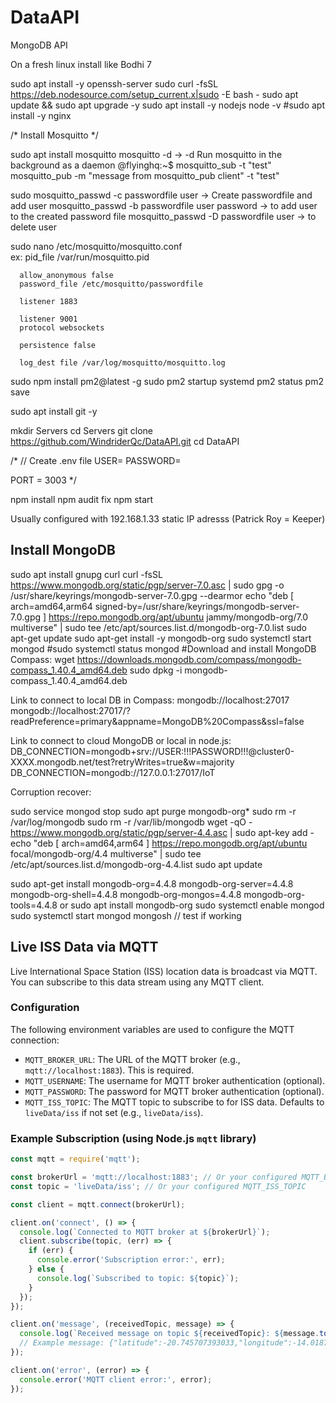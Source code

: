 # DataAPI
MongoDB API


On a fresh linux install like Bodhi 7


sudo apt install -y openssh-server
sudo curl -fsSL https://deb.nodesource.com/setup_current.x|sudo -E bash -
sudo apt update && sudo apt upgrade -y
sudo apt install -y nodejs
node -v
#sudo apt install -y nginx



/*  Install Mosquitto    */ 

sudo apt install mosquitto
mosquitto -d     ->  -d Run mosquitto in the background as a daemon
@flyinghq:~$ mosquitto_sub -t "test"
mosquitto_pub -m "message from mosquitto_pub client" -t "test"

sudo mosquitto_passwd -c passwordfile user              -> Create passwordfile and add user
mosquitto_passwd -b passwordfile user password          -> to add user to the created password file
mosquitto_passwd -D passwordfile user                   -> to delete user

sudo nano /etc/mosquitto/mosquitto.conf   
ex:
      pid_file /var/run/mosquitto.pid

      allow_anonymous false
      password_file /etc/mosquitto/passwordfile

      listener 1883

      listener 9001
      protocol websockets

      persistence false

      log_dest file /var/log/mosquitto/mosquitto.log






sudo npm install pm2@latest -g
sudo pm2 startup systemd
pm2 status
pm2 save



sudo apt install git -y


mkdir Servers
cd Servers
git clone https://github.com/WindriderQc/DataAPI.git
cd DataAPI

/* // Create .env file
USER=
PASSWORD=

PORT = 3003
*/

npm install
npm audit fix 
npm start


Usually configured with 192.168.1.33 static IP adresss (Patrick Roy = Keeper)






Install MongoDB
---------------

sudo apt install gnupg curl
curl -fsSL https://www.mongodb.org/static/pgp/server-7.0.asc |    sudo gpg -o /usr/share/keyrings/mongodb-server-7.0.gpg    --dearmor
echo "deb [ arch=amd64,arm64 signed-by=/usr/share/keyrings/mongodb-server-7.0.gpg ] https://repo.mongodb.org/apt/ubuntu jammy/mongodb-org/7.0 multiverse" | sudo tee /etc/apt/sources.list.d/mongodb-org-7.0.list
sudo apt-get update
sudo apt-get install -y mongodb-org
sudo systemctl start mongod
#sudo systemctl status mongod
#Download and install MongoDB Compass:
wget https://downloads.mongodb.com/compass/mongodb-compass_1.40.4_amd64.deb
sudo dpkg -i mongodb-compass_1.40.4_amd64.deb




Link to connect to local DB in Compass:
mongodb://localhost:27017
mongodb://localhost:27017/?readPreference=primary&appname=MongoDB%20Compass&ssl=false



Link to connect to cloud MongoDB or local in node.js:
DB_CONNECTION=mongodb+srv://USER:!!!PASSWORD!!!@cluster0-XXXX.mongodb.net/test?retryWrites=true&w=majority
DB_CONNECTION=mongodb://127.0.0.1:27017/IoT





Corruption recover:

sudo service mongod stop
sudo apt purge mongodb-org*
sudo rm -r /var/log/mongodb
sudo rm -r /var/lib/mongodb
wget -qO - https://www.mongodb.org/static/pgp/server-4.4.asc | sudo apt-key add -
echo "deb [ arch=amd64,arm64 ] https://repo.mongodb.org/apt/ubuntu focal/mongodb-org/4.4 multiverse" | sudo tee /etc/apt/sources.list.d/mongodb-org-4.4.list
sudo apt update


sudo apt-get install mongodb-org=4.4.8 mongodb-org-server=4.4.8 mongodb-org-shell=4.4.8 mongodb-org-mongos=4.4.8 mongodb-org-tools=4.4.8
or
sudo apt install mongodb-org
sudo systemctl enable mongod
sudo systemctl start mongod
mongosh     //  test if working


## Live ISS Data via MQTT

Live International Space Station (ISS) location data is broadcast via MQTT. You can subscribe to this data stream using any MQTT client.

### Configuration

The following environment variables are used to configure the MQTT connection:

- `MQTT_BROKER_URL`: The URL of the MQTT broker (e.g., `mqtt://localhost:1883`). This is required.
- `MQTT_USERNAME`: The username for MQTT broker authentication (optional).
- `MQTT_PASSWORD`: The password for MQTT broker authentication (optional).
- `MQTT_ISS_TOPIC`: The MQTT topic to subscribe to for ISS data. Defaults to `liveData/iss` if not set (e.g., `liveData/iss`).

### Example Subscription (using Node.js `mqtt` library)

```javascript
const mqtt = require('mqtt');

const brokerUrl = 'mqtt://localhost:1883'; // Or your configured MQTT_BROKER_URL
const topic = 'liveData/iss'; // Or your configured MQTT_ISS_TOPIC

const client = mqtt.connect(brokerUrl);

client.on('connect', () => {
  console.log(`Connected to MQTT broker at ${brokerUrl}`);
  client.subscribe(topic, (err) => {
    if (err) {
      console.error('Subscription error:', err);
    } else {
      console.log(`Subscribed to topic: ${topic}`);
    }
  });
});

client.on('message', (receivedTopic, message) => {
  console.log(`Received message on topic ${receivedTopic}: ${message.toString()}`);
  // Example message: {"latitude":-20.745707393033,"longitude":-14.018700344334,"timeStamp":"2024-07-15T10:30:00.000Z"}
});

client.on('error', (error) => {
  console.error('MQTT client error:', error);
});
```